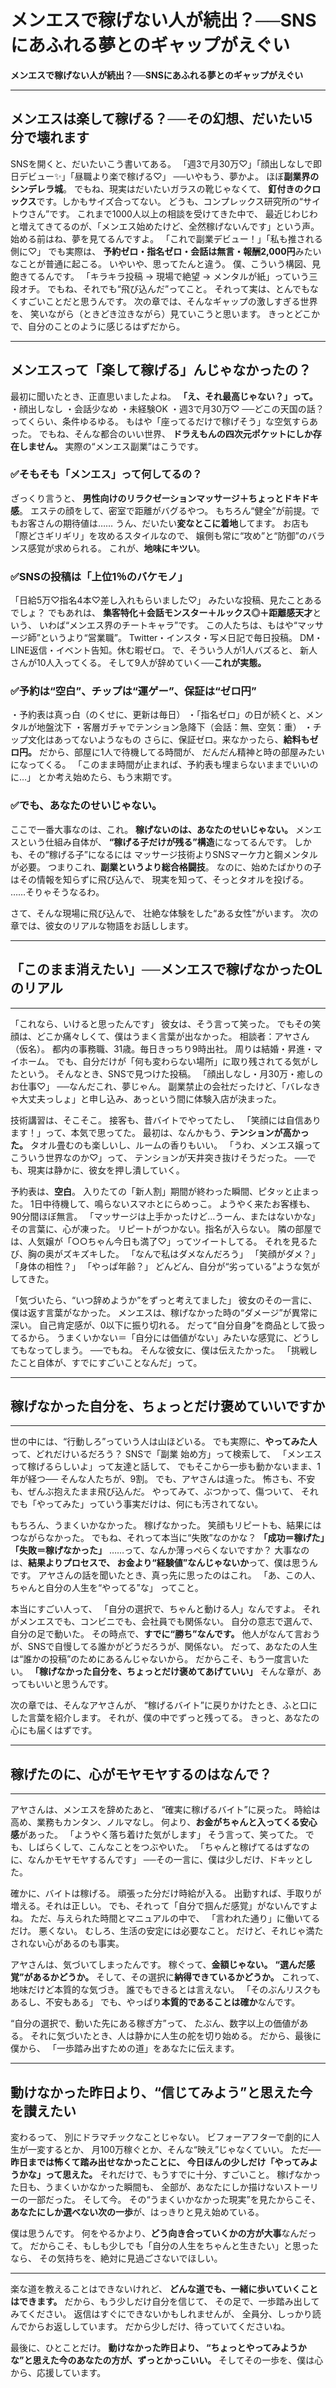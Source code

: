 # メンエスで稼げない人が続出？──SNSにあふれる夢とのギャップがえぐい
<!-- gdoc_url:  https://docs.google.com/document/d/1_hh_41VEYw4ZPGqlnXLKXyM52bg_MENoX4sFcpKtUUY/edit?usp=sharing -->

**メンエスで稼げない人が続出？──SNSにあふれる夢とのギャップがえぐい**
****
## メンエスは楽して稼げる？──その幻想、だいたい5分で壊れます 
SNSを開くと、だいたいこう書いてある。  「週3で月30万♡」「顔出しなしで即日デビュー✨」「昼職より楽で稼げる♡」 
──いやもう、夢かよ。  ほぼ**副業界のシンデレラ城**。 
でもね、現実はだいたいガラスの靴じゃなくて、  **釘付きのクロックス**です。しかもサイズ合ってない。 
どうも、コンプレックス研究所の“サイトウさん”です。  これまで1000人以上の相談を受けてきた中で、  最近じわじわと増えてきてるのが、「メンエス始めたけど、全然稼げないんです」という声。 
始める前はね、夢を見てるんですよ。  「これで副業デビュー！」「私も推される側に♡」  でも実際は、  **予約ゼロ・指名ゼロ・会話は無言・報酬2,000円**みたいなことが普通に起こる。 
いやいや、思ってたんと違う。 
僕、こういう構図、見飽きてるんです。  「キラキラ投稿 → 現場で絶望 → メンタルが紙」っていう三段オチ。 
でもね、それでも“飛び込んだ”ってこと。  それって実は、とんでもなくすごいことだと思うんです。 
次の章では、そんなギャップの激しすぎる世界を、  笑いながら（ときどき泣きながら）見ていこうと思います。  きっとどこかで、自分のことのように感じるはずだから。 

****
## メンエスって「楽して稼げる」んじゃなかったの？ 
最初に聞いたとき、正直思いましたよね。 
**「え、それ最高じゃない？」って。**
・顔出しなし  ・会話少なめ  ・未経験OK  ・週3で月30万♡ 
──どこの天国の話？ってくらい、条件ゆるゆる。  もはや「座ってるだけで稼げそう」な空気すらあった。 
でもね、そんな都合のいい世界、  **ドラえもんの四次元ポケットにしか存在しません。**
実際の“メンエス副業”はこうです。 

### ✅そもそも「メンエス」って何してるの？ 
ざっくり言うと、  **男性向けのリラクゼーションマッサージ＋ちょっとドキドキ感**。  エステの顔をして、密室で距離がバグるやつ。 
もちろん“健全”が前提。でもお客さんの期待値は……  うん、だいたい**変なとこに着地**してます。 
お店も「際どさギリギリ」を攻めるスタイルなので、  嬢側も常に“攻め”と“防御”のバランス感覚が求められる。 
これが、**地味にキツい**。 

### ✅SNSの投稿は「上位1％のバケモノ」 
「日給5万♡指名4本♡差し入れもらいました♡」  みたいな投稿、見たことあるでしょ？ 
でもあれは、  **集客特化＋会話モンスター＋ルックス◎＋距離感天才**という、  いわば“メンエス界のチートキャラ”です。 
この人たちは、もはや“マッサージ師”というより“営業職”。  Twitter・インスタ・写メ日記で毎日投稿。  DM・LINE返信・イベント告知。休む暇ゼロ。 
で、そういう人が1人バズると、  新人さんが10人入ってくる。  そして9人が辞めていく──**これが実態。**

### ✅予約は“空白”、チップは“運ゲー”、保証は“ゼロ円” 
・予約表は真っ白（のくせに、更新は毎日）  ・「指名ゼロ」の日が続くと、メンタルが地盤沈下  ・客層ガチャでテンション急降下（会話：無、空気：重）  ・チップ文化はあってないようなもの 
さらに、保証ゼロ。来なかったら、**給料もゼロ円。**
だから、部屋に1人で待機してる時間が、  だんだん精神と時の部屋みたいになってくる。 
「このまま時間が止まれば、予約表も埋まらないままでいいのに…」  とか考え始めたら、もう末期です。 

### ✅でも、あなたのせいじゃない。 
ここで一番大事なのは、これ。 
**稼げないのは、あなたのせいじゃない。**
メンエスという仕組み自体が、  **“稼げる子だけが残る”構造**になってるんです。  しかも、その“稼げる子”になるには  マッサージ技術よりSNSマーケ力と鋼メンタルが必要。 
つまりこれ、**副業というより総合格闘技**。 
なのに、始めたばかりの子はその情報を知らずに飛び込んで、  現実を知って、そっとタオルを投げる。 
……そりゃそうなるわ。 

さて、そんな現場に飛び込んで、  壮絶な体験をした“ある女性”がいます。 
次の章では、彼女のリアルな物語をお話しします。 

****
## 「このまま消えたい」──メンエスで稼げなかったOLのリアル 
****
「これなら、いけると思ったんです」  彼女は、そう言って笑った。  でもその笑顔は、どこか痛々しくて、僕はうまく言葉が出なかった。 
相談者：アヤさん（仮名）。  都内の事務職、31歳。毎日きっちり9時出社。  周りは結婚・昇進・マイホーム。  でも、自分だけが「何も変わらない場所」に取り残されてる気がしたという。 
そんなとき、SNSで見つけた投稿。 
「顔出しなし・月30万・癒しのお仕事♡」 
──なんだこれ、夢じゃん。  副業禁止の会社だったけど、「バレなきゃ大丈夫っしょ」と申し込み、あっという間に体験入店が決まった。 

技術講習は、そこそこ。  接客も、昔バイトでやってたし、  「笑顔には自信あります！」って、本気で思ってた。 
最初は、なんかもう、**テンションが高かった。**
タオル畳むのも楽しいし、ルームの香りもいい。  「うわ、メンエス嬢ってこういう世界なのか♡」って、  テンションが天井突き抜けそうだった。 
──でも、現実は静かに、彼女を押し潰していく。 

予約表は、**空白**。  入りたての「新人割」期間が終わった瞬間、ピタッと止まった。 
1日中待機して、鳴らないスマホとにらめっこ。  ようやく来たお客様も、90分間ほぼ無言。  「マッサージは上手かったけど…うーん、またはないかな」  その言葉に、心が凍った。 
リピートがつかない。指名が入らない。  隣の部屋では、人気嬢が「○○ちゃん今日も満了♡」ってツイートしてる。 
それを見るたび、胸の奥がズキズキした。  「なんで私はダメなんだろう」  「笑顔がダメ？」  「身体の相性？」  「やっぱ年齢？」 
どんどん、自分が“劣っている”ような気がしてきた。 

「気づいたら、“いつ辞めようか”をずっと考えてました」 
彼女のその一言に、僕は返す言葉がなかった。 
メンエスは、稼げなかった時の“ダメージ”が異常に深い。  自己肯定感が、0以下に振り切れる。  だって“自分自身”を商品として扱ってるから。 
うまくいかない＝「自分には価値がない」みたいな感覚に、どうしてもなってしまう。 
──でもね。  そんな彼女に、僕は伝えたかった。 
「挑戦したこと自体が、すでにすごいことなんだ」って。 

****
## 稼げなかった自分を、ちょっとだけ褒めていいですか 
****
世の中には、“行動しろ”っていう人は山ほどいる。  でも実際に、**やってみた人**って、どれだけいるだろう？ 
SNSで「副業 始め方」って検索して、  「メンエスって稼げるらしいよ」って友達と話して、  でもそこから一歩も動かないまま、1年が経つ──  そんな人たちが、9割。 
でも、アヤさんは違った。  怖さも、不安も、ぜんぶ抱えたまま飛び込んだ。  やってみて、ぶつかって、傷ついて、  それでも「やってみた」っていう事実だけは、何にも汚されてない。 

もちろん、うまくいかなかった。  稼げなかった。  笑顔もリピートも、結果にはつながらなかった。 
でもね、それって本当に“失敗”なのかな？ 
**「成功＝稼げた」「失敗＝稼げなかった」** ……って、なんか薄っぺらくないですか？ 
大事なのは、**結果よりプロセスで、  お金より“経験値”なんじゃないか**って、僕は思うんです。 
アヤさんの話を聞いたとき、真っ先に思ったのはこれ。 
「あ、この人、ちゃんと自分の人生を“やってる”な」 
ってこと。 

本当にすごい人って、  「自分の選択で、ちゃんと動ける人」なんですよ。 
それがメンエスでも、コンビニでも、会社員でも関係ない。 
自分の意志で選んで、自分の足で動いた。  その時点で、**すでに“勝ち”なんです。**
他人がなんて言おうが、SNSで自慢してる誰かがどうだろうが、関係ない。 
だって、あなたの人生は“誰かの投稿”のためにあるんじゃないから。 
だからこそ、もう一度言いたい。 
**「稼げなかった自分を、ちょっとだけ褒めてあげていい」** そんな章が、あってもいいと思うんです。 

次の章では、そんなアヤさんが、  “稼げるバイト”に戻りかけたとき、ふと口にした言葉を紹介します。 
それが、僕の中でずっと残ってる。 
きっと、あなたの心にも届くはずです。 

****
## 稼げたのに、心がモヤモヤするのはなんで？ 
****
アヤさんは、メンエスを辞めたあと、  “確実に稼げるバイト”に戻った。 
時給は高め、業務もカンタン、ノルマなし。  何より、**お金がちゃんと入ってくる安心感**があった。 
「ようやく落ち着けた気がします」  そう言って、笑ってた。 
でも、しばらくして、こんなことをつぶやいた。 
「ちゃんと稼げてるはずなのに、なんかモヤモヤするんです」 
──その一言に、僕は少しだけ、ドキッとした。 

確かに、バイトは稼げる。  頑張った分だけ時給が入る。  出勤すれば、手取りが増える。それは正しい。 
でも、それって「自分で掴んだ感覚」がないんですよね。  ただ、与えられた時間とマニュアルの中で、  「言われた通り」に働いてるだけ。 
悪くない。  むしろ、生活の安定には必要なこと。  だけど、それじゃ満たされない心があるのも事実。 

アヤさんは、気づいてしまったんです。 
稼ぐって、**金額じゃない。** **“選んだ感覚”があるかどうか。** そして、その選択に**納得できているかどうか。**
これって、地味だけど本質的な気づき。 
誰でもできるとは言えない。  「そのぶんリスクもあるし、不安もある」  でも、やっぱり**本質的であることは確か**なんです。 

“自分の選択で、動いた先にある稼ぎ方”って、  たぶん、数字以上の価値がある。  それに気づいたとき、人は静かに人生の舵を切り始める。 
だから、最後に僕から、  「一歩踏み出すための道」をあなたに伝えます。 

****
## 動けなかった昨日より、“信じてみよう”と思えた今を讃えたい 
変わるって、  別にドラマチックなことじゃない。 
ビフォーアフターで劇的に人生が一変するとか、  月100万稼ぐとか、そんな“映え”じゃなくていい。 
ただ── 
**昨日までは怖くて踏み出せなかったことに、  今日ほんの少しだけ「やってみようかな」って思えた。**
それだけで、もうすでに十分、すごいこと。 
稼げなかった日も、うまくいかなかった瞬間も、  全部が、あなたにしか描けないストーリーの一部だった。 
そして今。  その“うまくいかなかった現実”を見たからこそ、  **あなたにしか選べない次の一歩**が、はっきりと見え始めている。 

僕は思うんです。  何をやるかより、**どう向き合っていくかの方が大事**なんだって。 
だからこそ、もしも少しでも「自分の人生をちゃんと生きたい」と思ったなら、  その気持ちを、絶対に見過ごさないでほしい。 
****
楽な道を教えることはできないけれど、  **どんな道でも、一緒に歩いていくことはできます。**
だから、もう少しだけ自分を信じて、  その足で、一歩踏み出してみてください。 
返信はすぐにできないかもしれませんが、  全員分、しっかり読んでからお返ししています。  だから少しだけ、待っていてくださいね。 

最後に、ひとことだけ。 
**動けなかった昨日より、  “ちょっとやってみようかな”と思えた今のあなたの方が、ずっとかっこいい。**
そしてその一歩を、僕は心から、応援しています。
